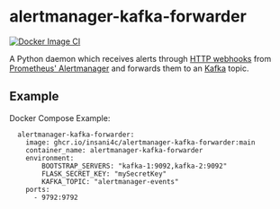 # alertmanager-kafka-forwarder

[![Docker Image CI](https://github.com/insani4c/alertmanager-kafka-forwarder/actions/workflows/docker-image.yml/badge.svg)](https://github.com/insani4c/alertmanager-kafka-forwarder/actions/workflows/docker-image.yml)

A Python daemon which receives alerts through [HTTP webhooks](https://prometheus.io/docs/alerting/configuration/#webhook-receiver-%3Cwebhook_config%3E) from [Prometheus' Alertmanager](https://github.com/prometheus/alertmanager) and forwards them to an [Kafka](https://kafka.apache.org/) topic.

## Example

Docker Compose Example:

```docker
  alertmanager-kafka-forwarder: 
    image: ghcr.io/insani4c/alertmanager-kafka-forwarder:main
    container_name: alertmanager-kafka-forwarder
    environment:
        BOOTSTRAP_SERVERS: "kafka-1:9092,kafka-2:9092"
        FLASK_SECRET_KEY: "mySecretKey"
        KAFKA_TOPIC: "alertmanager-events"
    ports:
      - 9792:9792

```
